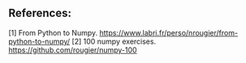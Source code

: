 ## References:

[1] From Python to Numpy. https://www.labri.fr/perso/nrougier/from-python-to-numpy/
[2] 100 numpy exercises. https://github.com/rougier/numpy-100